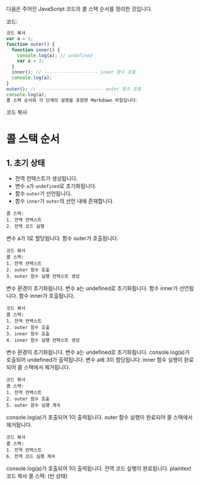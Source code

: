 다음은 주어진 JavaScript 코드의 콜 스택 순서를 정리한 것입니다.

코드:

```javascript
코드 복사
var a = 1;
function outer() {
  function inner() {
    console.log(a); // undefined
    var a = 3;
  }
  inner(); // -------------------- inner 함수 호출
  console.log(a);
}
outer(); // ------------------------ outer 함수 호출
console.log(a);
콜 스택 순서와 각 단계의 설명을 포함한 Markdown 파일입니다:
```
코드 복사
# 콜 스택 순서

## 1. 초기 상태
- 전역 컨텍스트가 생성됩니다.
- 변수 `a`가 `undefined`로 초기화됩니다.
- 함수 `outer`가 선언됩니다.
- 함수 `inner`가 `outer`의 선언 내에 존재합니다.

```plaintext
콜 스택:
1. 전역 컨텍스트
2. 전역 코드 실행
```
변수 a가 1로 할당됩니다.
함수 outer가 호출됩니다.
```plaintext
코드 복사
콜 스택:
1. 전역 컨텍스트
2. outer 함수 호출
3. outer 함수 실행 컨텍스트 생성
```
변수 환경이 초기화됩니다.
변수 a는 undefined로 초기화됩니다.
함수 inner가 선언됩니다.
함수 inner가 호출됩니다.
```plaintext
코드 복사
콜 스택:
1. 전역 컨텍스트
2. outer 함수 호출
3. inner 함수 호출
4. inner 함수 실행 컨텍스트 생성
```
변수 환경이 초기화됩니다.
변수 a는 undefined로 초기화됩니다.
console.log(a)가 호출되어 undefined가 출력됩니다.
변수 a에 3이 할당됩니다.
inner 함수 실행이 완료되어 콜 스택에서 제거됩니다.
```plaintext
코드 복사
콜 스택:
1. 전역 컨텍스트
2. outer 함수 호출
5. outer 함수 실행 계속
```
console.log(a)가 호출되어 1이 출력됩니다.
outer 함수 실행이 완료되어 콜 스택에서 제거됩니다.
```plaintext
코드 복사
콜 스택:
1. 전역 컨텍스트
6. 전역 코드 실행 계속
```
console.log(a)가 호출되어 1이 출력됩니다.
전역 코드 실행이 완료됩니다.
plaintext
코드 복사
콜 스택:
(빈 상태)
